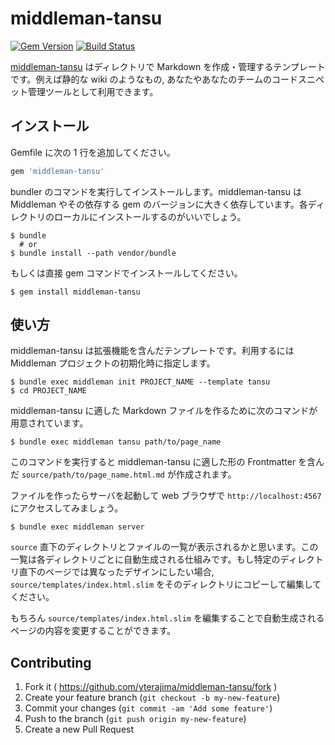 # middleman-tansu

[![Gem Version](https://badge.fury.io/rb/middleman-tansu.svg)](http://badge.fury.io/rb/middleman-tansu)
[![Build Status](https://travis-ci.org/yterajima/middleman-tansu.svg?branch=develop)](https://travis-ci.org/yterajima/middleman-tansu)

[middleman-tansu](https://github.com/yterajima/middleman-tansu) はディレクトリで Markdown を作成・管理するテンプレートです。例えば静的な wiki のようなもの, あなたやあなたのチームのコードスニペット管理ツールとして利用できます。

## インストール

Gemfile に次の 1 行を追加してください。

```ruby
gem 'middleman-tansu'
```

bundler のコマンドを実行してインストールします。middleman-tansu は Middleman やその依存する gem のバージョンに大きく依存しています。各ディレクトリのローカルにインストールするのがいいでしょう。

```
$ bundle
  # or
$ bundle install --path vendor/bundle
```

もしくは直接 gem コマンドでインストールしてください。

```
$ gem install middleman-tansu
```

## 使い方

middleman-tansu は拡張機能を含んだテンプレートです。利用するには Middleman プロジェクトの初期化時に指定します。

```
$ bundle exec middleman init PROJECT_NAME --template tansu
$ cd PROJECT_NAME
```

middleman-tansu に適した Markdown ファイルを作るために次のコマンドが用意されています。

```
$ bundle exec middleman tansu path/to/page_name
```

このコマンドを実行すると middleman-tansu に適した形の Frontmatter を含んだ `source/path/to/page_name.html.md` が作成されます。

ファイルを作ったらサーバを起動して web ブラウザで `http://localhost:4567` にアクセスしてみましょう。

```
$ bundle exec middleman server
```

`source` 直下のディレクトリとファイルの一覧が表示されるかと思います。この一覧は各ディレクトリごとに自動生成される仕組みです。もし特定のディレクトリ直下のページでは異なったデザインにしたい場合, `source/templates/index.html.slim` をそのディレクトリにコピーして編集してください。

もちろん `source/templates/index.html.slim` を編集することで自動生成されるページの内容を変更することができます。

## Contributing

1. Fork it ( https://github.com/yterajima/middleman-tansu/fork )
2. Create your feature branch (`git checkout -b my-new-feature`)
3. Commit your changes (`git commit -am 'Add some feature'`)
4. Push to the branch (`git push origin my-new-feature`)
5. Create a new Pull Request
